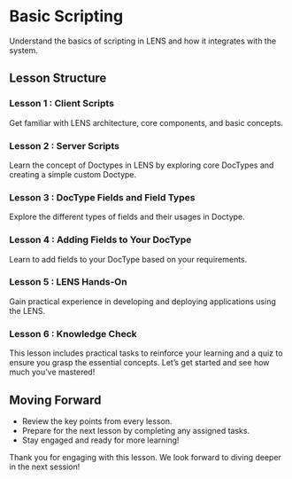 # Basic Scripting

Understand the basics of scripting in LENS and how it integrates with the system.

## Lesson Structure

### Lesson 1 : Client Scripts

Get familiar with LENS architecture, core components, and basic concepts.

### Lesson 2 : Server Scripts

Learn the concept of Doctypes in LENS by exploring core DocTypes and creating a simple custom Doctype.

### Lesson 3 : DocType Fields and Field Types

Explore the different types of fields and their usages in Doctype.

### Lesson 4 : Adding Fields to Your DocType

Learn to add fields to your DocType based on your requirements.

### Lesson 5 : LENS Hands-On

Gain practical experience in developing and deploying applications using the LENS.

### Lesson 6 : Knowledge Check

This lesson includes practical tasks to reinforce your learning and a quiz to ensure you grasp the essential concepts. Let’s get started and see how much you’ve mastered!

## Moving Forward

-   Review the key points from every lesson.
-   Prepare for the next lesson by completing any assigned tasks.
-   Stay engaged and ready for more learning!

Thank you for engaging with this lesson. We look forward to diving deeper in the next session!
<!--stackedit_data:
eyJoaXN0b3J5IjpbNDYxNDgxNTU0XX0=
-->